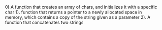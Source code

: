 0).A function that creates an array of chars, and initializes it with a specific char
1).  function that returns a pointer to a newly allocated space in memory, which contains a copy of the string given as a parameter
2). A function that concatenates two strings
